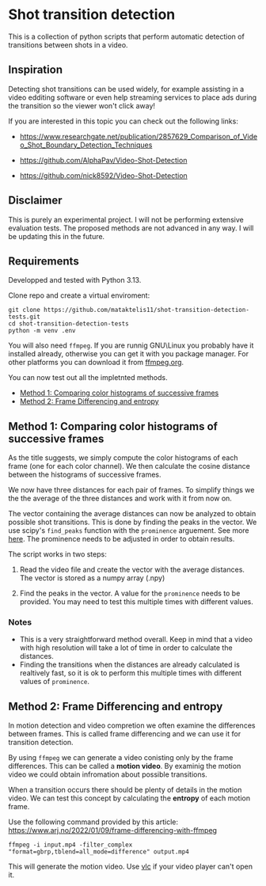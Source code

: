 # Shot transition detection

This is a collection of python scripts that perform automatic detection of transitions between shots in a video.

## Inspiration
Detecting shot transitions can be used widely, for example assisting in a video edditing software or even help streaming services to place ads during the transition so the viewer won't click away!

If you are interested in this topic you can check out the following links:

- https://www.researchgate.net/publication/2857629_Comparison_of_Video_Shot_Boundary_Detection_Techniques

- https://github.com/AlphaPav/Video-Shot-Detection

- https://github.com/nick8592/Video-Shot-Detection

## Disclaimer
This is purely an experimental project. I will not be performing extensive evaluation tests. The proposed methods are not advanced in any way. I will be updating this in the future.

## Requirements
Developped and tested with Python 3.13.

Clone repo and create a virtual enviroment:
```
git clone https://github.com/mataktelis11/shot-transition-detection-tests.git
cd shot-transition-detection-tests
python -m venv .env
```

You will also need `ffmpeg`. If you are runnig GNU\Linux you probably have it installed already, otherwise you can get it with you package manager. For other platforms you can download it from [ffmpeg.org](https://www.ffmpeg.org/).

You can now test out all the impletnted methods.

- [Method 1: Comparing color histograms of successive frames](#method-1-comparing-color-histograms-of-successive-frames)
- [Method 2: Frame Differencing and entropy](#method-2-frame-differencing-and-entropy)

## Method 1: Comparing color histograms of successive frames

As the title suggests, we simply compute the color histograms of each frame (one for each color channel). We then calculate the cosine distance between the histograms of successive frames.

We now have three distances for each pair of frames. To simplify things we the the average of the three distances and work with it from now on.

The vector containing the average distances can now be analyzed to obtain possible shot transitions. This is done by finding the peaks in the vector. We use scipy's `find_peaks` function with the `prominence` arguement. See more [here](https://docs.scipy.org/doc/scipy-1.15.0/reference/generated/scipy.signal.find_peaks.html). The prominence needs to be adjusted in order to obtain results.

The script works in two steps:

1. Read the video file and create the vector with the average distances. The vector is stored as a numpy array (.npy)

2. Find the peaks in the vector. A value for the `prominence` needs to be provided. You may need to test this multiple times with different values.

### Notes
- This is a very straightforward method overall. Keep in mind that a video with high resolution will take a lot of time in order to calculate the distances. 
- Finding the transitions when the distances are already calculated is realtively fast, so it is ok to perform this multiple times with different values of `prominence`.


## Method 2: Frame Differencing and entropy
In motion detection and video compretion we often examine the differences between frames. This is called frame differencing and we can use it for transition detection.

By using `ffmpeg` we can generate a video conisting only by the frame differences. This can be called a **motion video**. By examinig the motion video we could obtain infromation about possible transitions.

When a transition occurs there should be plenty of details in the motion video. We can test this concept by calculating the **entropy** of each motion frame. 

Use the following command provided by this article: https://www.arj.no/2022/01/09/frame-differencing-with-ffmpeg

```
ffmpeg -i input.mp4 -filter_complex "format=gbrp,tblend=all_mode=difference" output.mp4
```
This will generate the motion video. Use [vlc](https://www.videolan.org/vlc/) if your video player can't open it.

